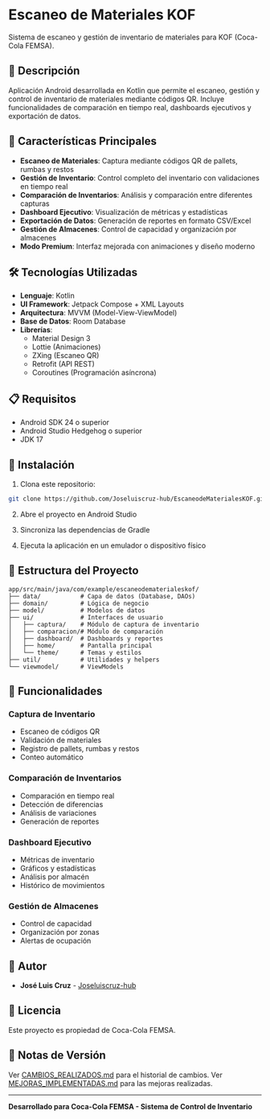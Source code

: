 # Escaneo de Materiales KOF

Sistema de escaneo y gestión de inventario de materiales para KOF (Coca-Cola FEMSA).

## 📱 Descripción

Aplicación Android desarrollada en Kotlin que permite el escaneo, gestión y control de inventario de materiales mediante
códigos QR. Incluye funcionalidades de comparación en tiempo real, dashboards ejecutivos y exportación de datos.

## 🚀 Características Principales

- **Escaneo de Materiales**: Captura mediante códigos QR de pallets, rumbas y restos
- **Gestión de Inventario**: Control completo del inventario con validaciones en tiempo real
- **Comparación de Inventarios**: Análisis y comparación entre diferentes capturas
- **Dashboard Ejecutivo**: Visualización de métricas y estadísticas
- **Exportación de Datos**: Generación de reportes en formato CSV/Excel
- **Gestión de Almacenes**: Control de capacidad y organización por almacenes
- **Modo Premium**: Interfaz mejorada con animaciones y diseño moderno

## 🛠️ Tecnologías Utilizadas

- **Lenguaje**: Kotlin
- **UI Framework**: Jetpack Compose + XML Layouts
- **Arquitectura**: MVVM (Model-View-ViewModel)
- **Base de Datos**: Room Database
- **Librerías**:
    - Material Design 3
    - Lottie (Animaciones)
    - ZXing (Escaneo QR)
    - Retrofit (API REST)
    - Coroutines (Programación asíncrona)

## 📋 Requisitos

- Android SDK 24 o superior
- Android Studio Hedgehog o superior
- JDK 17

## 🔧 Instalación

1. Clona este repositorio:

```bash
git clone https://github.com/Joseluiscruz-hub/EscaneodeMaterialesKOF.git
```

2. Abre el proyecto en Android Studio

3. Sincroniza las dependencias de Gradle

4. Ejecuta la aplicación en un emulador o dispositivo físico

## 📂 Estructura del Proyecto

```
app/src/main/java/com/example/escaneodematerialeskof/
├── data/           # Capa de datos (Database, DAOs)
├── domain/         # Lógica de negocio
├── model/          # Modelos de datos
├── ui/             # Interfaces de usuario
│   ├── captura/    # Módulo de captura de inventario
│   ├── comparacion/# Módulo de comparación
│   ├── dashboard/  # Dashboards y reportes
│   ├── home/       # Pantalla principal
│   └── theme/      # Temas y estilos
├── util/           # Utilidades y helpers
└── viewmodel/      # ViewModels
```

## 📱 Funcionalidades

### Captura de Inventario

- Escaneo de códigos QR
- Validación de materiales
- Registro de pallets, rumbas y restos
- Conteo automático

### Comparación de Inventarios

- Comparación en tiempo real
- Detección de diferencias
- Análisis de variaciones
- Generación de reportes

### Dashboard Ejecutivo

- Métricas de inventario
- Gráficos y estadísticas
- Análisis por almacén
- Histórico de movimientos

### Gestión de Almacenes

- Control de capacidad
- Organización por zonas
- Alertas de ocupación

## 👥 Autor

- **José Luis Cruz** - [Joseluiscruz-hub](https://github.com/Joseluiscruz-hub)

## 📄 Licencia

Este proyecto es propiedad de Coca-Cola FEMSA.

## 📝 Notas de Versión

Ver [CAMBIOS_REALIZADOS.md](CAMBIOS_REALIZADOS.md) para el historial de cambios.
Ver [MEJORAS_IMPLEMENTADAS.md](MEJORAS_IMPLEMENTADAS.md) para las mejoras realizadas.

---

**Desarrollado para Coca-Cola FEMSA - Sistema de Control de Inventario**

